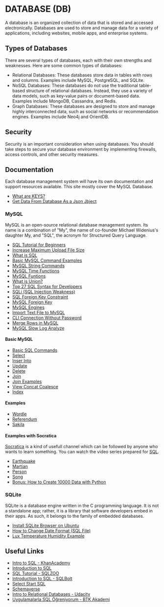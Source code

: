 # DATABASE (DB)

A database is an organized collection of data that is stored and accessed electronically. Databases are used to store and manage data for a variety of applications, including websites, mobile apps, and enterprise systems.

## Types of Databases

There are several types of databases, each with their own strengths and weaknesses. Here are some common types of databases:

- Relational Databases: These databases store data in tables with rows and columns. Examples include MySQL, PostgreSQL, and SQLite.
- NoSQL Databases: These databases do not use the traditional table-based structure of relational databases. Instead, they use a variety of data models, such as key-value pairs or document-based data. Examples include MongoDB, Cassandra, and Redis.
- Graph Databases: These databases are designed to store and manage highly interconnected data, such as social networks or recommendation engines. Examples include Neo4j and OrientDB.

## Security

Security is an important consideration when using databases. You should take steps to secure your database environment by implementing firewalls, access controls, and other security measures.

## Documentation

Each database management system will have its own documentation and support resources available. This site mostly cover the MySQL Database.

- [What are KEYS?](./keys.md)
- [Get Data From Database As a Json Jbject](./get.data.from.db.as.json.md)

### MySQL

MySQL is an open-source relational database management system. Its name is a combination of "My", the name of co-founder Michael Widenius's daughter My, and "SQL", the acronym for Structured Query Language.

- [SQL Tutorial for Beginners](https://www.youtube.com/watch?v=-fW2X7fh7Yg)
- [Increase Maximum Upload File Size](./mysql/increase.max.upload.file.size.md)
- [What is SQL](./mysql/sql.md)
- [Basic MySQL Command Examples](./mysql/temel.mysql.komutlari.ornekleri.md)
- [MySQL String Commands](./mysql/mysql.string.komutlari.md)
- [MySQL Time Functions](./mysql/mysql.tarih.fonksiyonlari.md)
- [MySQL Funtions](./mysql/mysql.functions.md)
- [What is Union?](./mysql/union.md)
- [Top 27 SQL Syntax for Developers](https://morioh.com/p/27dd41b0d365?f=5c21fb01c16e2556b555ab32)
- [SQLi (SQL Injection Weakness)](./mysql/sqli.sql.injection.zaafiyeti.md)
- [SQL Foreign Key Constraint](./mysql/sql.foreign.key.constraint.md)
- [MySQL Foreign Key](./mysql/mysql.foreign.key.md)
- [MySQL Engines](./mysql/mysql.engines.md)
- [Import Text File to MySQL](./mysql/import.text.file.to.mysql.md)
- [CLI Connection Without Password](./mysql/cli.connection.without.password.md)
- [Merge Rows in MySQL](./mysql/group.concat.md)
- [MySQL Slow Log Analyze](./mysql/mysql.slow.log.md)

#### Basic MySQL

- [Basic SQL Commands](./mysql/socratica/create.alter.drop.insert.select.update.delete.sql)
- [Select](./mysql/socratica/select.sql)
- [Inser Into](./mysql/socratica/insert.into.sql)
- [Update](./mysql/socratica/update.sql)
- [Delete](./mysql/socratica/delete.sql)
- [Join](./mysql/socratica/join.sql)
- [Join Examples](./mysql/socratica/join.examples.sql)
- [View Concat Coalesce](./mysql/socratica/view.concat.coalesce.sql)
- [Index](./mysql/socratica/index.sql)

#### Examples

- [Wordle](https://github.com/OsmanKAYI/osmankayi.com/tree/main/db/mysql/examples/kelimeler.db)
- [Referendum](https://github.com/OsmanKAYI/osmankayi.com/tree/main/db/mysql/examples/referandum)
- [Sakila](https://github.com/OsmanKAYI/osmankayi.com/tree/main/db/mysql/examples/sakila.db)

#### Examples with Socratica

[Socratica](https://www.youtube.com/@Socratica) is a kind of usefull channel which can be followed by anyone who wants to learn something. You can watch the video series prepared for [SQL](<[Socratica](https://www.youtube.com/watch?v=nWyyDHhTxYU&list=PLi01XoE8jYojRqM4qGBF1U90Ee1Ecb5tt)>).

- [Earthquake](https://github.com/OsmanKAYI/osmankayi.com/tree/main/db/mysql/socratica/earthquake)
- [Martian](https://github.com/OsmanKAYI/osmankayi.com/tree/main/db/mysql/socratica/martian)
- [Person](https://github.com/OsmanKAYI/osmankayi.com/tree/main/db/mysql/socratica/person)
- [Song](https://github.com/OsmanKAYI/osmankayi.com/tree/main/db/mysql/socratica/song)
- [Bonus: How to Create 10000 Data with Python](./mysql/socratica/create.10000.data.py)

### SQLite

SQLite is a database engine written in the C programming language. It is not a standalone app; rather, it is a library that software developers embed in their apps. As such, it belongs to the family of embedded databases.

- [Install SQLite Browser on Ubuntu](./sqlite/install.sqlite.browser.ubuntu.md)
- [How to Change Date Format (SQL File)](./sqlite/change.date.format.sql)
- [Lux Temperature Humidity Example](https://github.com/OsmanKAYI/osmankayi.com/tree/main/db/sqlite/lux-temperature-humidity)

## Useful Links

- [Intro to SQL - KhanAcademy](https://www.khanacademy.org/computing/computer-programming/sql)
- [Introduction to SQL](https://developer.android.com/courses/pathways/android-basics-compose-unit-6-pathway-1)
- [SQL Tutorial - SQLZOO](https://sqlzoo.net/wiki/SQL_Tutorial)
- [Introduction to SQL - SQLBolt](https://sqlbolt.com/lesson/introduction)
- [Select Start SQL](https://selectstarsql.com/)
- [Schemaverse](https://schemaverse.com/)
- [Intro to Relational Databases - Udacity](https://www.udacity.com/course/intro-to-relational-databases--ud197)
- [Uygulamalarla SQL Öğreniyorum - BTK Akademi](https://www.btkakademi.gov.tr/portal/course/uygulamalarla-sql-ogreniyorum-8249)
